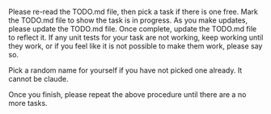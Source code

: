 Please re-read the TODO.md file, then pick a task if there is one
free. Mark the TODO.md file to show the task is in progress. As you
make updates, please update the TODO.md file. Once complete, update
the TODO.md file to reflect it. If any unit tests for your task are
not working, keep working until they work, or if you feel like it is
not possible to make them work, please say so.

Pick a random name for yourself if you have not picked one already. It
cannot be claude.

Once you finish, please repeat the above procedure until there are a
no more tasks.
